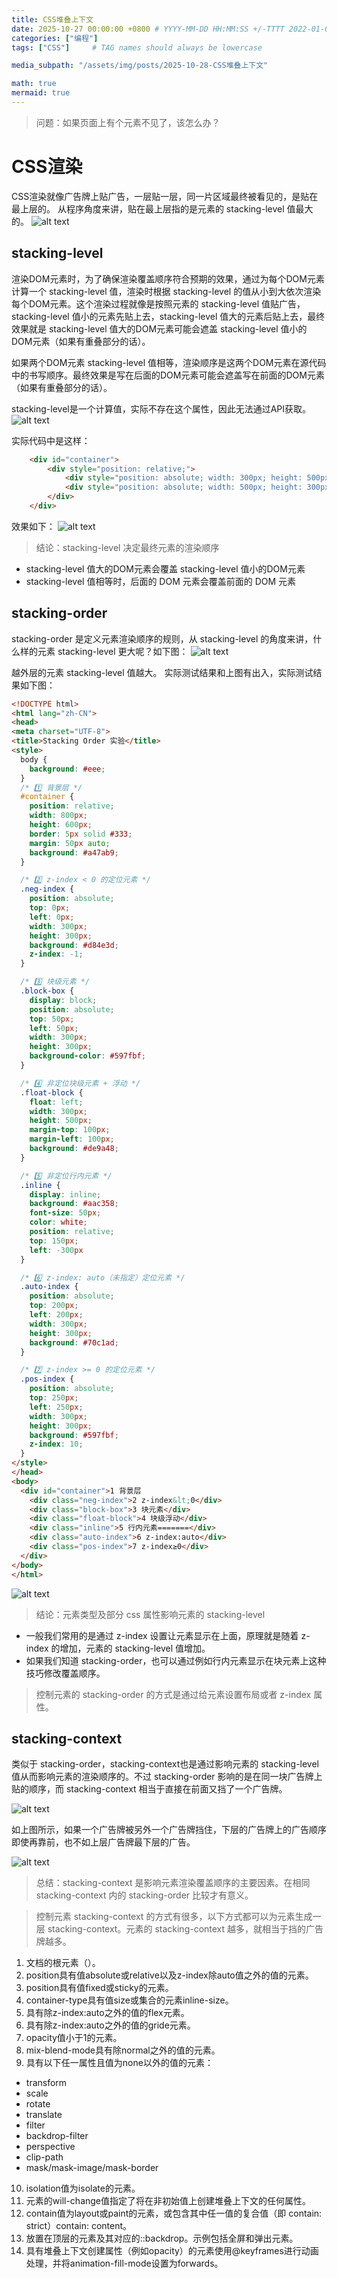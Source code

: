 ```yaml
---
title: CSS堆叠上下文
date: 2025-10-27 00:00:00 +0800 # YYYY-MM-DD HH:MM:SS +/-TTTT 2022-01-01 13:14:15 +0800 只写日期也行；不写秒也行；这样也行 2022-03-09T00:55:42+08:00
categories: ["编程"]
tags: ["CSS"]     # TAG names should always be lowercase

media_subpath: "/assets/img/posts/2025-10-28-CSS堆叠上下文"

math: true
mermaid: true
---
```


> 问题：如果页面上有个元素不见了，该怎么办？
# CSS渲染

CSS渲染就像广告牌上贴广告，一层贴一层，同一片区域最终被看见的，是贴在最上层的。
从程序角度来讲，贴在最上层指的是元素的 stacking-level 值最大的。
![alt text](image.png)

## stacking-level
渲染DOM元素时，为了确保渲染覆盖顺序符合预期的效果，通过为每个DOM元素计算一个 stacking-level 值，渲染时根据 stacking-level 的值从小到大依次渲染每个DOM元素。这个渲染过程就像是按照元素的 stacking-level 值贴广告，stacking-level 值小的元素先贴上去，stacking-level 值大的元素后贴上去，最终效果就是 stacking-level 值大的DOM元素可能会遮盖 stacking-level 值小的DOM元素（如果有重叠部分的话）。

如果两个DOM元素 stacking-level 值相等，渲染顺序是这两个DOM元素在源代码中的书写顺序。最终效果是写在后面的DOM元素可能会遮盖写在前面的DOM元素（如果有重叠部分的话）。

stacking-level是一个计算值，实际不存在这个属性，因此无法通过API获取。
![alt text](image-1.png)

实际代码中是这样：
```html 
    <div id="container">
        <div style="position: relative;">
            <div style="position: absolute; width: 300px; height: 500px; background-color: red;"></div>
            <div style="position: absolute; width: 500px; height: 300px; background-color: blue;"></div>
        </div>
    </div>
```
效果如下：
![alt text](image-4.png)

> 结论：stacking-level 决定最终元素的渲染顺序
- stacking-level 值大的DOM元素会覆盖 stacking-level 值小的DOM元素
- stacking-level 值相等时，后面的 DOM 元素会覆盖前面的 DOM 元素

## stacking-order
stacking-order 是定义元素渲染顺序的规则，从 stacking-level 的角度来讲，什么样的元素 stacking-level 更大呢？如下图：
![alt text](image-3.png)

越外层的元素 stacking-level 值越大。
实际测试结果和上图有出入，实际测试结果如下图：
```html
<!DOCTYPE html>
<html lang="zh-CN">
<head>
<meta charset="UTF-8">
<title>Stacking Order 实验</title>
<style>
  body {
    background: #eee;
  }
  /* 1️⃣ 背景层 */
  #container {
    position: relative;
    width: 800px;
    height: 600px;
    border: 5px solid #333;
    margin: 50px auto;
    background: #a47ab9;
  }

  /* 2️⃣ z-index < 0 的定位元素 */
  .neg-index {
    position: absolute;
    top: 0px;
    left: 0px;
    width: 300px;
    height: 300px;
    background: #d84e3d;
    z-index: -1;
  }

  /* 3️⃣ 块级元素 */
  .block-box {
    display: block;
    position: absolute;
    top: 50px;
    left: 50px;
    width: 300px;
    height: 300px;
    background-color: #597fbf;
  }

  /* 4️⃣ 非定位块级元素 + 浮动 */
  .float-block {
    float: left;
    width: 300px;
    height: 500px;
    margin-top: 100px;
    margin-left: 100px;
    background: #de9a48;
  }

  /* 5️⃣ 非定位行内元素 */
  .inline {
    display: inline;
    background: #aac358;
    font-size: 50px;
    color: white;
    position: relative;
    top: 150px;
    left: -300px
  }

  /* 6️⃣ z-index: auto（未指定）定位元素 */
  .auto-index {
    position: absolute;
    top: 200px;
    left: 200px;
    width: 300px;
    height: 300px;
    background: #70c1ad;
  }

  /* 7️⃣ z-index >= 0 的定位元素 */
  .pos-index {
    position: absolute;
    top: 250px;
    left: 250px;
    width: 300px;
    height: 300px;
    background: #597fbf;
    z-index: 10;
  }
</style>
</head>
<body>
  <div id="container">1 背景层
    <div class="neg-index">2 z-index&lt;0</div>
    <div class="block-box">3 块元素</div>
    <div class="float-block">4 块级浮动</div>
    <div class="inline">5 行内元素=======</div>
    <div class="auto-index">6 z-index:auto</div>
    <div class="pos-index">7 z-index≥0</div>
  </div>
</body>
</html>
```
![alt text](image-6.png)
> 结论：元素类型及部分 css 属性影响元素的 stacking-level
- 一般我们常用的是通过 z-index 设置让元素显示在上面，原理就是随着 z-index 的增加，元素的 stacking-level 值增加。
- 如果我们知道 stacking-order，也可以通过例如行内元素显示在块元素上这种技巧修改覆盖顺序。

> 控制元素的 stacking-order 的方式是通过给元素设置布局或者 z-index 属性。

## stacking-context
类似于 stacking-order，stacking-context也是通过影响元素的 stacking-level 值从而影响元素的渲染顺序的。不过 stacking-order 影响的是在同一块广告牌上贴的顺序，而 stacking-context 相当于直接在前面又挡了一个广告牌。

![alt text](image-8.png)

如上图所示，如果一个广告牌被另外一个广告牌挡住，下层的广告牌上的广告顺序即使再靠前，也不如上层广告牌最下层的广告。

![alt text](image-7.png)

> 总结：stacking-context 是影响元素渲染覆盖顺序的主要因素。在相同 stacking-context 内的 stacking-order 比较才有意义。

> 控制元素 stacking-context 的方式有很多，以下方式都可以为元素生成一层 stacking-context。元素的 stacking-context 越多，就相当于挡的广告牌越多。
1. 文档的根元素（<html>）。
2. position具有值absolute或relative以及z-index除auto值之外的值的元素。
3. position具有值fixed或sticky的元素。
4. container-type具有值size或集合的元素inline-size。
5. 具有除z-index:auto之外的值的flex元素。
6. 具有除z-index:auto之外的值的gride元素。
7. opacity值小于1的元素。
8. mix-blend-mode具有除normal之外的值的元素。
9. 具有以下任一属性且值为none以外的值的元素：
- transform
- scale
- rotate
- translate
- filter
- backdrop-filter
- perspective
- clip-path
- mask/mask-image/mask-border
10. isolation值为isolate的元素。
11. 元素的will-change值指定了将在非初始值上创建堆叠上下文的任何属性。
12. contain值为layout或paint的元素，或包含其中任一值的复合值（即 contain: strict）contain: content。
13. 放置在顶层的元素及其对应的::backdrop。示例包括全屏和弹出元素。
14. 具有堆叠上下文创建属性（例如opacity）的元素使用@keyframes进行动画处理，并将animation-fill-mode设置为forwards。